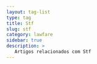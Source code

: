 ```yaml
---
layout: tag-list
type: tag
title: Stf
slug: stf
category: lawfare
sidebar: true
description: >
   Artigos relacionados com Stf
---
```


